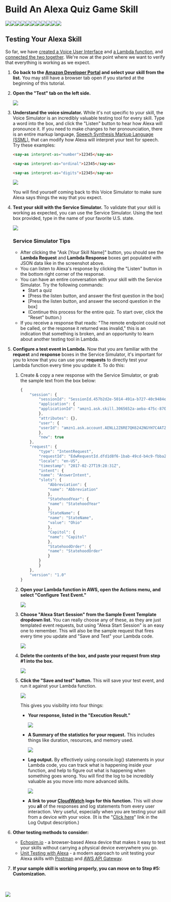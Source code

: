 # Build An Alexa Quiz Game Skill
<a href="https://github.com/alexa/skill-sample-nodejs-quiz-game/blob/master/step-by-step/1-voice-user-interface.md"><img src="https://m.media-amazon.com/images/G/01/mobile-apps/dex/alexa/alexa-skills-kit/tutorials/general/navigation/1-locked._TTH_.png" /></a><img src="https://m.media-amazon.com/images/G/01/mobile-apps/dex/alexa/alexa-skills-kit/tutorials/general/navigation/spacer._TTH_.png" /><a href="https://github.com/alexa/skill-sample-nodejs-quiz-game/blob/master/step-by-step/2-lambda-function.md"><img src="https://m.media-amazon.com/images/G/01/mobile-apps/dex/alexa/alexa-skills-kit/tutorials/general/navigation/2-locked._TTH_.png" /></a><img src="https://m.media-amazon.com/images/G/01/mobile-apps/dex/alexa/alexa-skills-kit/tutorials/general/navigation/spacer._TTH_.png" /><a href="https://github.com/alexa/skill-sample-nodejs-quiz-game/blob/master/step-by-step/3-connect-vui-to-code.md"><img src="https://m.media-amazon.com/images/G/01/mobile-apps/dex/alexa/alexa-skills-kit/tutorials/general/navigation/3-locked._TTH_.png" /></a><img src="https://m.media-amazon.com/images/G/01/mobile-apps/dex/alexa/alexa-skills-kit/tutorials/general/navigation/spacer._TTH_.png" /><a href="https://github.com/alexa/skill-sample-nodejs-quiz-game/blob/master/step-by-step/4-testing.md"><img src="https://m.media-amazon.com/images/G/01/mobile-apps/dex/alexa/alexa-skills-kit/tutorials/general/navigation/4-on._TTH_.png" /></a><img src="https://m.media-amazon.com/images/G/01/mobile-apps/dex/alexa/alexa-skills-kit/tutorials/general/navigation/spacer._TTH_.png" /><a href="https://github.com/alexa/skill-sample-nodejs-quiz-game/blob/master/step-by-step/5-customization.md"><img src="https://m.media-amazon.com/images/G/01/mobile-apps/dex/alexa/alexa-skills-kit/tutorials/general/navigation/5-off._TTH_.png" /></a><img src="https://m.media-amazon.com/images/G/01/mobile-apps/dex/alexa/alexa-skills-kit/tutorials/general/navigation/spacer._TTH_.png" /><a href="https://github.com/alexa/skill-sample-nodejs-quiz-game/blob/master/step-by-step/6-publication.md"><img src="https://m.media-amazon.com/images/G/01/mobile-apps/dex/alexa/alexa-skills-kit/tutorials/general/navigation/6-off._TTH_.png" /></a>

## Testing Your Alexa Skill

So far, we have [created a Voice User Interface](https://github.com/alexa/skill-sample-nodejs-quiz-game/blob/master/step-by-step/1-voice-user-interface.md) and [a Lambda function](https://github.com/alexa/skill-sample-nodejs-quiz-game/blob/master/step-by-step/2-lambda-function.md), and [connected the two together](https://github.com/alexa/skill-sample-nodejs-quiz-game/blob/master/step-by-step/3-connect-vui-to-lambda.md).  We're now at the point where we want to verify that everything is working as we expect.

1.  **Go back to the [Amazon Developer Portal](https://developer.amazon.com/edw/home.html#/skills/list) and select your skill from the list.** You may still have a browser tab open if you started at the beginning of this tutorial.

2.  **Open the "Test" tab on the left side.**

    <img src="https://m.media-amazon.com/images/G/01/mobile-apps/dex/alexa/alexa-skills-kit/tutorials/quiz-game/4-2-test-tab._TTH_.png" />

3.  **Understand the voice simulator.** While it's not specific to your skill, the Voice Simulator is an incredibly valuable testing tool for every skill.  Type a word into the box, and click the "Listen" button to hear how Alexa will pronounce it.  If you need to make changes to her pronounciation, there is an entire markup language, [Speech Synthesis Markup Language (SSML)](https://developer.amazon.com/public/solutions/alexa/alexa-skills-kit/docs/speech-synthesis-markup-language-ssml-reference), that can modify how Alexa will interpret your text for speech.  Try these examples:

    ```html
    <say-as interpret-as="number">12345</say-as>
    ```

    ```html
    <say-as interpret-as="ordinal">12345</say-as>
    ```

    ```html
    <say-as interpret-as="digits">12345</say-as>
    ```

    <img src="https://m.media-amazon.com/images/G/01/mobile-apps/dex/alexa/alexa-skills-kit/tutorials/quiz-game/4-3-voice-simulator._TTH_.png" />

    You will find yourself coming back to this Voice Simulator to make sure Alexa says things the way that you expect.

4.  **Test your skill with the Service Simulator.** To validate that your skill is working as expected, you can use the Service Simulator.  Using the text box provided, type in the name of your favorite U.S. state.

    <img src="https://m.media-amazon.com/images/G/01/mobile-apps/dex/alexa/alexa-skills-kit/tutorials/quiz-game/4-4-service-simulator._TTH_.png" />

    ### Service Simulator Tips
    * After clicking the "Ask [Your Skill Name]" button, you should see the **Lambda Request** and **Lambda Response** boxes get populated with JSON data like in the screenshot above.
    * You can listen to Alexa's response by clicking the "Listen" button in the bottom right corner of the response.
    * You can have an entire conversation with your skill with the Service Simulator.  Try the following commands:
        * Start a quiz
        * [Press the listen button, and answer the first question in the box]
        * [Press the listen button, and answer the second question in the box]
        * (Continue this process for the entire quiz. To start over, click the "Reset" button.)
    * If you receive a response that reads: "The remote endpoint could not be called, or the response it returned was invalid," this is an indication that something is broken, and an opportunity to learn about another testing tool in Lambda.

5.  **Configure a test event in Lambda.** Now that you are familiar with the **request** and **response** boxes in the Service Simulator, it's important for you to know that you can use your **requests** to directly test your Lambda function every time you update it.  To do this:
    1.  Create & copy a new response with the Service Simulator, or grab the sample text from the box below:

        ```JAVASCRIPT
        {
            "session": {
                "sessionId": "SessionId.457b2d2e-5014-491a-b727-40c9484e35c0",
                "application": {
                "applicationId": "amzn1.ask.skill.3065652a-aeba-475c-870a-a2288d761637"
                },
                "attributes": {},
                "user": {
                "userId": "amzn1.ask.account.AENLL2Z6RE7QK6242NGYH7C4ATZ5BGNLUWOQOFMEDSFL7N3Y4VFWTPFFG4SJ73WLURBECZTF6ITOAQKP5MEKL2DCS736VXURRP22AEPF67BQRKJ3BSNNWTLEZPXXG6PYG56LQTMOD6UB24OFF5RRTLK2EYGKRL3VEEV24UBZVVTQNJ6SSWYKMQGUQUNRPX72HY24K2OZLWR5Y3Q"
                },
                "new": true
            },
            "request": {
                "type": "IntentRequest",
                "requestId": "EdwRequestId.dfd1d8f6-1bab-49cd-b4c9-fbba2f522d11",
                "locale": "en-US",
                "timestamp": "2017-02-27T19:28:31Z",
                "intent": {
                "name": "AnswerIntent",
                "slots": {
                    "Abbreviation": {
                    "name": "Abbreviation"
                    },
                    "StatehoodYear": {
                    "name": "StatehoodYear"
                    },
                    "StateName": {
                    "name": "StateName",
                    "value": "Ohio"
                    },
                    "Capitol": {
                    "name": "Capitol"
                    },
                    "StatehoodOrder": {
                    "name": "StatehoodOrder"
                    }
                }
                }
            },
            "version": "1.0"
        }
        ```

    2.  **Open your Lambda function in AWS, open the Actions menu, and select "Configure Test Event."**

        <img src="https://m.media-amazon.com/images/G/01/mobile-apps/dex/alexa/alexa-skills-kit/tutorials/quiz-game/4-5-2-configure-test-event._TTH_.png" />

    3.  **Choose "Alexa Start Session" from the Sample Event Template dropdown list.** You can really choose any of these, as they are just templated event requests, but using "Alexa Start Session" is an easy one to remember.  This will also be the sample request that fires every time you update and "Save and Test" your Lambda code.

        <img src="https://m.media-amazon.com/images/G/01/mobile-apps/dex/alexa/alexa-skills-kit/tutorials/quiz-game/4-5-3-alexa-start-session._TTH_.png" />

    4.  **Delete the contents of the box, and paste your request from step #1 into the box.**

        <img src="https://m.media-amazon.com/images/G/01/mobile-apps/dex/alexa/alexa-skills-kit/tutorials/quiz-game/4-5-4-paste-request._TTH_.png" />

    5.  **Click the "Save and test" button.** This will save your test event, and run it against your Lambda function.
    
        <img src="https://m.media-amazon.com/images/G/01/mobile-apps/dex/alexa/alexa-skills-kit/tutorials/quiz-game/4-5-5-save-and-test._TTH_.png" />
        
        This gives you visibility into four things:

        *  **Your response, listed in the "Execution Result."**

           <img src="https://m.media-amazon.com/images/G/01/mobile-apps/dex/alexa/alexa-skills-kit/tutorials/quiz-game/4-5-5-1-execution-result._TTH_.png" />

        *  **A Summary of the statistics for your request.** This includes things like duration, resources, and memory used.

           <img src="https://m.media-amazon.com/images/G/01/mobile-apps/dex/alexa/alexa-skills-kit/tutorials/quiz-game/4-5-5-2-summary._TTH_.png" />

        *  **Log output.**  By effectively using console.log() statements in your Lambda code, you can track what is happening inside your function, and help to figure out what is happening when something goes wrong.  You will find the log to be incredibly valuable as you move into more advanced skills.
        
           <img src="https://m.media-amazon.com/images/G/01/mobile-apps/dex/alexa/alexa-skills-kit/tutorials/quiz-game/4-5-5-3-log-output._TTH_.png"/>

        *  **A link to your [CloudWatch](https://console.aws.amazon.com/cloudwatch/home?region=us-east-1#logs:) logs for this function.**  This will show you **all** of the responses and log statements from every user interaction.  Very useful, especially when you are testing your skill from a device with your voice.  (It is the "[Click here](https://console.aws.amazon.com/cloudwatch/home?region=us-east-1#logs:)" link in the Log Output description.)

6.  **Other testing methods to consider:**

    *  [Echosim.io](http://echosim.io) - a browser-based Alexa device that makes it easy to test your skills without carrying a physical device everywhere you go.
    *  [Unit Testing with Alexa](/unit-testing.md) - a modern approach to unit testing your Alexa skills with [Postman](http://getpostman.com) and [AWS API Gateway](http://aws.amazon.com/apigateway).

7.  **If your sample skill is working properly, you can move on to Step #5: Customization.**

<br/><br/>
<a href="https://github.com/alexa/skill-sample-nodejs-quiz-game/blob/master/step-by-step/5-customization.md"><img src="https://m.media-amazon.com/images/G/01/mobile-apps/dex/alexa/alexa-skills-kit/tutorials/general/buttons/button_next_customization._TTH_.png" /></a>



